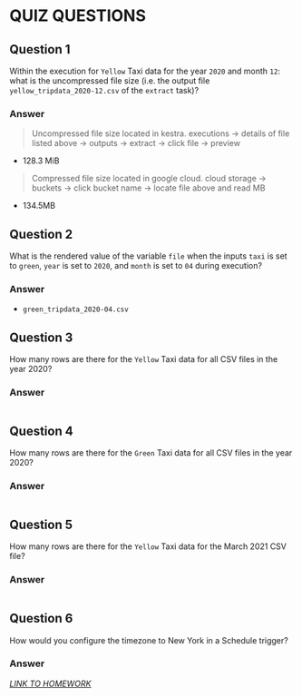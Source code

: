 # QUIZ QUESTIONS

## Question 1

Within the execution for `Yellow` Taxi data for the year `2020` and month `12`: what is the uncompressed file size (i.e. the output file `yellow_tripdata_2020-12.csv` of the `extract` task)?

### Answer 

> Uncompressed file size located in kestra. executions -> details of file listed above -> outputs -> extract -> click file -> preview

- 128.3 MiB

> Compressed file size located in google cloud. cloud storage -> buckets -> click bucket name -> locate file above and read MB

- 134.5MB

## Question 2

What is the rendered value of the variable `file` when the inputs `taxi` is set to `green`, `year` is set to `2020`, and `month` is set to `04` during execution?

### Answer

- `green_tripdata_2020-04.csv`

## Question 3 

How many rows are there for the `Yellow` Taxi data for all CSV files in the year 2020?

### Answer
```sql

```


## Question 4

How many rows are there for the `Green` Taxi data for all CSV files in the year 2020?

### Answer

```sql

```

## Question 5

How many rows are there for the `Yellow` Taxi data for the March 2021 CSV file?

### Answer

```sql

```


## Question 6

How would you configure the timezone to New York in a Schedule trigger?

### Answer


[*LINK TO HOMEWORK*](https://github.com/DataTalksClub/data-engineering-zoomcamp/edit/main/cohorts/2025/02-workflow-orchestration/homework.md 
)

